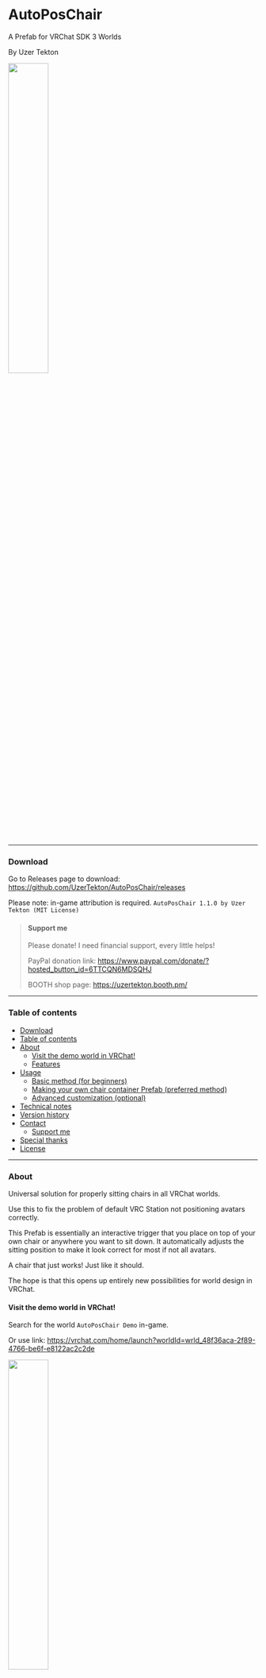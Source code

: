 # **AutoPosChair**

A Prefab for VRChat SDK 3 Worlds

By Uzer Tekton

<img src="images/20250227-QuickTest.gif" width=40% height=40%>


------------------------------------------------------------------------

### Download

Go to Releases page to download: https://github.com/UzerTekton/AutoPosChair/releases

Please note: in-game attribution is required. `AutoPosChair 1.1.0 by Uzer Tekton (MIT License)`

>#### Support me
>
>Please donate! I need financial support, every little helps!
>
>PayPal donation link: https://www.paypal.com/donate/?hosted_button_id=6TTCQN6MDSQHJ
>
>BOOTH shop page: https://uzertekton.booth.pm/


------------------------------------------------------------------------

### Table of contents

- [Download](#download)
- [Table of contents](#table-of-contents)
- [About](#about)
  - [Visit the demo world in VRChat!](#visit-the-demo-world-in-vrchat)
  - [Features](#features)
- [Usage](#usage)
  - [Basic method (for beginners)](#basic-method-for-beginners)
  - [Making your own chair container Prefab (preferred method)](#making-your-own-chair-container-prefab-preferred-method)
  - [Advanced customization (optional)](#advanced-customization-optional)
- [Technical notes](#technical-notes)
- [Version history](#version-history)
- [Contact](#contact)
  - [Support me](#support-me)
- [Special thanks](#special-thanks)
- [License](#license)


------------------------------------------------------------------------

### About

Universal solution for properly sitting chairs in all VRChat worlds.

Use this to fix the problem of default VRC Station not positioning avatars correctly.

This Prefab is essentially an interactive trigger that you place on top of your own chair or anywhere you want to sit down. It automatically adjusts the sitting position to make it look correct for most if not all avatars.

A chair that just works! Just like it should.

The hope is that this opens up entirely new possibilities for world design in VRChat.


#### Visit the demo world in VRChat!

Search for the world `AutoPosChair Demo` in-game.

Or use link: https://vrchat.com/home/launch?worldId=wrld_48f36aca-2f89-4766-be6f-e8122ac2c2de

<img src="images/20250227-World.png" width=40% height=40%>


#### Features

- Easy to use, all you need to do is place an instance of the Prefab on top of your own chair model.
- One chair fits all avatars:
  - All heights and sizes and body proportions
  - Different sitting poses (e.g. cross-legged)
  - Strange avatars with no legs or non-proportional legs
- The chair works in all situations:
  - Changing avatar while seated
  - Changing avatar height while seated
  - Rotated chair of any angle in world space
  - Scaled chair of any scale in world space
  - In a VRC Pickup e.g. being thrown
  - In a moving object e.g. a vehicle
- Other features:
  - Works in VR
  - Custom proximity detection to prevent entering chair from afar
  - Minimal performance impact, even with large number of chairs
  - Minimal network usage
  - Works with avatar culling
  - Works with late joiners
  - Smooth adjustment motion
  - In-game error log output
  - Fully commented Udon Graph


------------------------------------------------------------------------

### Usage

<img src="images/20250227-Usage.png" width=40% height=40%>

Visit the demo world for a visual guide! Search for the world `AutoPosChair Demo` in-game.

- Prerequisite: Have VRChat SDK 3 installed. Use VCC to install if in doubt.
- Import the package (drag and drop into your Assets window). You will need:
```
AutoPosChair (Prefab)
AutoPosChairCalibrator (Udon Graph)
AutoPosChairProximityChecker (Udon Graph)
```
- Put these somewhere in your Assets folder, e.g. inside `Assets/Prefabs/AutoPosChair/`


#### Basic method (for beginners)

- Use this method only if you want something done quickly and easily, and only for a few chairs. The preferred method is to put it inside your own Prefab (see later section).
- Drag and drop an instance of the Prefab `AutoPosChair` into your scene, then position it on top of your chair seat.
    - By default, the pivot position of the Prefab is the center point of a 40 x 40 cm area on your sitting surface (such as a chair seat). Therefore the Prefab position should be 0.2 m horizontally offset backwards from the front edge of your chair.
    - The Prefab height position (Y) is the height of your sitting surface from the floor, a height of 0.5 m (typical for a dining chair) is a good starting point.
    - You don't need to be super precise. You can just eyeball it and then adjust the position if necessary.
- Load up the game and it should work now.


#### Making your own chair container Prefab (preferred method)

- Use this method to maintain consistency across all chairs of the same type.
- The basic idea is to make a Prefab with have an empty GameObject as parent, and put your own chair model and AutoPosChair alongside each other inside it.
- Avoid non-uniform scaling. While it could still work, Unity does not like non-uniform scaling with rotations and it may create unpredictable results.
- Avoid changing the internal hierarchy of the Prefab because it may create unpredictable results.
- An example using the recommended structure:
```
YourDiningChair (Your own Prefab, empty GameObject, zero transform and uniform scale.)
├── YourDiningChairModel (Your own chair model.)
└── AutoPosChair (Positioned above the seating surface.)
```
-  Once you have made such a Prefab, you can then place any number of instances of this chair into your world.


#### Advanced customization (optional)

- This can be done either via Instance Overrides inside a chair Prefab (e.g. just start changing things inside YourDiningChair), or Prefab Variants if you are managing many different types of chairs with some shared Overrides between types.
- Modify the children objects inside `AutoPosChair` to customize your chair.
  - `BoxForInteraction`: You can change the interaction trigger to any shape you want by changing the Box Collider component. Default a 40 x 40 x 10 cm box.
    - For example, to make the whole chair clickable, replacing the Box Collider with a chair shaped Mesh Collider (and add a Mesh Renderer) as the trigger. It is recommended to keep `AutoPosChair` independent from the actual chair model, and use a duplicate Mesh Collider (and Mesh Filter) as the trigger. This is because:
      - Objects marked as static will not get highlighted when mouseover. But objects not marked as static will not get baked lighting. Best keep them independent.
      - If you place any other object (such as the chair model) as a child under `BoxForInteraction`, the whole chair would get highlighted when mouseover (unless marked as static), while only the invisible box is clickable, which is visually inconsistent and confusing.
  - `SphereForProximityCheck`: You can adjust how far away you want the chair to become interactable. Default 2 m radius.
  - `StationEnter`: No need to touch this, this is controlled by the script.
  - `StationExit`: You can position this to a more sensible place for your particular chair, for example on the floor on the left or right side of a booth seating or dining chair (IRL you wouldn't stand on the table), or behind the chair if you are sitting on a cliff (to prevent falling).
  - `TargetChairEdge`: This is the reference position the script looks at for calculations. You can adjust its local position (but not local rotation) to precisely align with the edge of whatever surface you are sitting on. This will affect the final sitting position.
    - When placed correctly, `TargetChairEdge` Z axis should point in the direction the chair is facing. Y axis should be perpendicular (upwards) to the seating surface. X axis should align with the actual chair edge.
    - `TargetChairEdge` local rotations must be 0,0,0 for calibration to work properly. If you want a rotated chair, you can rotate the parent objects (`AutoPosChair` or its parents), but not the `TargetChairEdge` itself locally.


------------------------------------------------------------------------

### Technical notes

<img src="images/20250227-Technical.png" width=40% height=40%>

- Made with Udon Graph in Unity 2022.3.22f1 with VRChat SDK Worlds 3.7.5
- The underlying principle is similar to UdonCalibratingChairs 4.0 by Superbstingray, but with a completely new algorithm and calibration process.
- The basic idea is adjusting the position of the StationEnter, so that the avatar looks like it is sitting correctly while inside the VRC Station.
- The transform calculation is based on the front edge of the chair.
  - The script estimates there the chair edge should be by taking into account an assumed thigh thickness ratio and overhang ratio in relation to the UpperLeg bones lengths. The default ratios are tested to look correct for most avatars.
  - The transform method keeps the player perfectly centered from left to right (i.e. no X axis or sideways movement).
- Calibration cycles loop until the transform is completed within a tolerance distance, with a safety timeout period (default 10 seconds).
- The calibration only runs when someone sits down, so there is minimal performance impact, even with a large number of chairs.
- The only network usage is one final sync of the final position fired by the sitting down player when their own calibration is completed. This allows late joiners to use the most accurate results from the owner (who had already completed calibration prior), and for avatars beyond the culling distance to update position correctly using owner's data, because Udon cannot detect whether an avatar is culled (by culling distance), and calibrating with a culled avatar will create inaccurate results.
  - The alternative strategy of doing everything locally (such as the case of UCC 4.0) requires waiting for the remote player to get within a certain range before calibrating. However, there is no way in Udon to tell whether an avatar is culled, nor detect the culling distance settings. Because the culling distance can vary from player to player, if we were to simply assume a calibration range for everyone, it is very easy to have calibrations done on a culled avatar, or have unculled avatar in the distance waiting for calibration while looking weird.
  - This script would instead calibrate remote players regardless of distance, and have the final correct position synced to everyone by the person sitting down, who should always have the most accurate avatar model for calibration and unaffected by any culling. This will ensure even the culled avatars have the correct position, and no avatar is left uncalibrated in the distance.
  - Since it is only one Vector3 variable, synced only one time per sitting down (or adjusting heights etc.), the network usage is minimal and inconsequential in the grand scheme of things.
- The script reacts to avatar changes and avatar eye height changes while being seated, and restarts calibration automatically.
- The script uses a fallback method for strange avatars that do not have conventional bone structures or are grossly over-sized, and puts them directly on top the chair (like a plushie) to look correct. Try using VRCat or VRRat.
- Some functions such as disabling tooltip and VR fix for rotated stations are based on UCC 4.0 by Superbstingray.
- The Prefab is designed based on a typical dining chair with an IRL seating height of 50 cm from the floor, and the VRChat assumption of the player collider being a 40 cm diameter 165 cm tall capsule. The 40 x 40 x 10 cm box is optimal for visual legibility and clickability from all view angles. In other words, the Prefab conforms to the same assumptions of the default VRChat animations and poses, and is designed to be user-friendly.
- Proximity checking uses a sphere collider for realism and performance reasons. The default radius is 2 m measured at eye level (correspondingly 1 m above the seating surface, or 1.5 m from the floor). Beware that this radius could be affected by scaling.
- A simple usage example can be found in the Examples folder. It shows the recommended structure for making your own chair. The AutoPosChair Prefab doesn't need the Examples folder to function, you can safely delete the folder to save space.
- By default "Can use station from station" is turned off. This is because there is currently a bug with VRC Station when entering station from another station, the camera view angle limits will be messed up. This is a bug of the VRC component itself and can only be fixed by VRChat devs.


------------------------------------------------------------------------

### Version history

#### AutoPosChair 1.1.0

2025-02-28

- All remote players including late joiners will now always prioritize results from the owner. Culled avatars should now always position correctly.

#### AutoPosChair 1.0.0

2025-02-27

- Initial release


------------------------------------------------------------------------

### Contact

Leave a message on my Discord server or DM me: https://discord.gg/yG4HnBM8Du


#### Support me

Please donate! I need financial support, every little helps!

PayPal donation link: https://www.paypal.com/donate/?hosted_button_id=6TTCQN6MDSQHJ

BOOTH shop page: https://uzertekton.booth.pm/


-------------

### Special thanks

Some non-substantial parts are a derivative of UdonCalibratingChairs 4.0 by Superbstingray (MIT License).

Thank you for helping with testing and feedback and encouragement!

<img src="images/20250227-Thanks.png" width=40% height=40%>


------------------------------------------------------------------------

### License

AutoPosChair is available under the MIT License with an additional condition:

For use of this Prefab in a VRChat world, an in-game attribution is required, by including the asset title, the version used, author name, and type of license.

`AutoPosChair 1.1.0 by Uzer Tekton (MIT License)`

